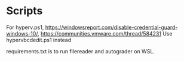 # Scripts

For hyperv.ps1, https://windowsreport.com/disable-credential-guard-windows-10/, https://communities.vmware.com/thread/584231
Use hypervbcdedit.ps1 instead


requirements.txt is to run filereader and autograder on WSL.
